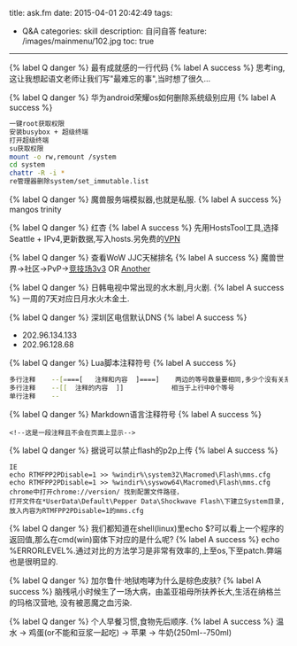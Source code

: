 title: ask.fm
date: 2015-04-01 20:42:49
tags:
- Q&A
categories: skill
description: 自问自答
feature: /images/mainmenu/102.jpg
toc: true
---
{% label Q danger %} 最有成就感的一行代码
{% label A success %} 思考ing,这让我想起语文老师让我们写"最难忘的事",当时想了很久...

{% label Q danger %} 华为android荣耀os如何删除系统级别应用
{% label A success %}
``` bash
一键root获取权限
安装busybox + 超级终端
打开超级终端
su获取权限
mount -o rw,remount /system
cd system
chattr -R -i *
re管理器删除system/set_immutable.list
```

{% label Q danger %} 魔兽服务端模拟器,也就是私服.
{% label A success %} mangos  trinity

{% label Q danger %} 红杏
{% label A success %} 先用HostsTool工具,选择Seattle + IPv4,更新数据,写入hosts.另免费的[VPN](http://www.freegetvpn.com/get-vpn)
<!-- more -->
{% label Q danger %} 查看WoW JJC天梯排名
{% label A success %} 魔兽世界->社区->PvP->[竞技场3v3](http://www.battlenet.com.cn/wow/zh/pvp/leaderboards/3v3) OR [Another](http://www.battlenet.com.cn/wow/zh/pvp/arena/3v3)

{% label Q danger %} 日韩电视中常出现的水木剧,月火剧.
{% label A success %} 一周的7天对应日月水火木金土.

{% label Q danger %} 深圳区电信默认DNS
{% label A success %} 
*   202.96.134.133
*   202.96.128.68

{% label Q danger %} Lua脚本注释符号
{% label A success %} 
``` bash
多行注释	--[====[   注释和内容  ]====]	两边的等号数量要相同,多少个没有关系,防止有些参数arr[arr2[idx]]误导  
多行注释	--[[  注释的内容  ]]            相当于上行中0个等号  
单行注释	--  
```

{% label Q danger %} Markdown语言注释符号
{% label A success %} 
``` 
<!--这是一段注释且不会在页面上显示-->
```
{% label Q danger %} 据说可以禁止flash的p2p上传
{% label A success %}
``` 
IE
echo RTMFPP2PDisable=1 >> %windir%\system32\Macromed\Flash\mms.cfg
echo RTMFPP2PDisable=1 >> %windir%\syswow64\Macromed\Flash\mms.cfg
chrome中打开chrome://version/ 找到配置文件路径，
打开文件在*UserData\Default\Pepper Data\Shockwave Flash\下建立System目录,放入内容为RTMFPP2PDisable=1的mms.cfg
```
{% label Q danger %} 我们都知道在shell(linux)里echo $?可以看上一个程序的返回值,那么在cmd(win)窗体下对应的是什么呢?
{% label A success %} echo %ERRORLEVEL%.通过对比的方法学习是非常有效率的,上至os,下至patch.弊端也是很明显的.

{% label Q danger %} 加尔鲁什·地狱咆哮为什么是棕色皮肤?
{% label A success %} 脑残吼小时候生了一场大病，由盖亚祖母所扶养长大,生活在纳格兰的玛格汉营地, 没有被恶魔之血污染.

{% label Q danger %} 个人早餐习惯,食物先后顺序.
{% label A success %} 温水 ->  鸡蛋(or不能和豆浆一起吃)  -> 苹果  ->  牛奶(250ml--750ml)
